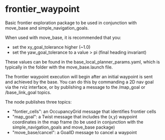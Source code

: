 # frontier_waypoint
Basic frontier exploration package to be used in conjunction with move_base and simple_navigation_goals.

When used with move_base, it is recommended that you:
  - set the xy_goal_tolerance higher (~1.0)
  - set the yaw_goal_tolerance to a value > pi (final heading invariant)

These values can be found in the base_local_planner_params.yaml, which is typically in the folder with the move_base.launch file.

The frontier waypoint execution will begin after an initial waypoint is sent and achieved by the base. You can do this by commanding a 2D nav goal via the rviz interface, or by publishing a message to the /map_goal or /base_link_goal topics.

The node publishes three topics:
  - "fontier_cells": an OccupancyGrid message that identifies frontier cells
  - "map_goal": a Twist message that includes the (x,y) waypoint coordinates in the map frame (to be used in conjunction with the simple_navigation_goals and move_base package)
  - "move_base/cancel": a GoalID message to cancel a waypoint
